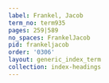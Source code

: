```yaml
---
label: Frankel, Jacob
term_no: term935
pages: 259|589
no_spaces: FrankelJacob
pid: frankeljacob
order: '0306'
layout: generic_index_term
collection: index-headings
---
```

